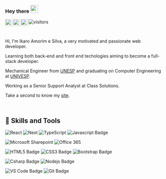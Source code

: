### Hey there <img src="https://media.giphy.com/media/hvRJCLFzcasrR4ia7z/giphy.gif" width="25px">

<a href="https://www.linkedin.com/in/ikaroamorimesilva/">
  <img align="left" alt="Ikaro's Linkedin" width="22px" src="https://raw.githubusercontent.com/peterthehan/peterthehan/master/assets/linkedin.svg" />
</a>
<a href="https://twitter.com/ikaroamorim">
  <img align="left" alt="Ikaro's Twitter" width="22px" src="https://raw.githubusercontent.com/peterthehan/peterthehan/master/assets/twitter.svg" />
</a>
<a href="https://www.facebook.com/ikaro.amorimesilva/">
  <img align="left" alt="Ikaro's Facebook" width="22px" src="https://raw.githubusercontent.com/peterthehan/peterthehan/master/assets/facebook.svg" />
</a>

![visitors](https://visitor-badge.glitch.me/badge?page_id=ikaroamorim.ikaroamorim)

<br />

Hi, I'm Ikaro Amorim e Silva, a very motivated and passionate web developer.

Learning both back-end and front end techologies aiming to become a full-stack developer.

Mechanical Engineer from [UNESP](https://www2.unesp.br/) and graduating on Computer Engineering at [UNIVESP](https://univesp.br/).

Working as a Senior Support Analyst at Class Solutions.

Take a second to know my [site](https://ikaroamorim.github.io/).
 
<br />


## 🎯 Skills and Tools
<!-- Web Development -->
![React](https://img.shields.io/badge/React-informational?style=flat&logo=React&logoColor=black&color=61DAFB)
![Next](https://img.shields.io/badge/Next.js-informational?style=flat&logo=next-dot-js&logoColor=white&color=000000)
![TypeScript](https://img.shields.io/badge/TypeScript-informational?style=flat&logo=typescript&logoColor=white&color=3178c6)
![Javascript Badge](https://img.shields.io/badge/Javascript-informational?style=flat&logo=JavaScript&logoColor=black&color=F7DF1E)

![Microsoft Sharepoint](https://img.shields.io/badge/Sharepoint-informational?style=flat&logo=microsoft-sharepoint&logoColor=white&color=0078D4)
![Office 365](https://img.shields.io/badge/Office365-informational?style=flat&logo=microsoft-office&logoColor=white&color=D83B01)

![HTML5 Badge](https://img.shields.io/badge/HTML5-informational?style=flat&logo=HTML5&logoColor=white&color=E34F26)
![CSS3 Badge](https://img.shields.io/badge/CSS3-informational?style=flat&logo=CSS3&logoColor=white&color=1572B6)
![Bootstrap Badge](https://img.shields.io/badge/Bootstrap-informational?style=flat&logo=Bootstrap&logoColor=white&color=7952B3)

![Csharp Badge](https://img.shields.io/badge/Csharp-informational?style=flat&logo=c-sharp&logoColor=white&color=239120)
![Nodejs Badge](https://img.shields.io/badge/Node.js-informational?style=flat&logo=Node-dot-js&logoColor=white&color=339933)

![VS Code Badge](https://img.shields.io/badge/VS_Code-informational?style=flat&logo=Visual-Studio-Code&logoColor=white&color=007ACC)
![Git Badge](https://img.shields.io/badge/Git-informational?style=flat&logo=Git&logoColor=white&color=F05032)

